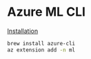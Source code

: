 # Azure ML CLI

[Installation](https://learn.microsoft.com/en-us/azure/machine-learning/how-to-configure-cli?view=azureml-api-2&tabs=public#installation)

```bash
brew install azure-cli
az extension add -n ml
```